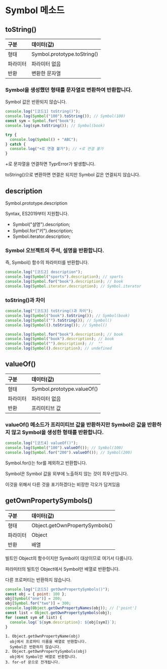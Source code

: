 # Symbol 메소드

## toString()

| 구분     | 데이터(값)                  |
| :------- | :-------------------------- |
| 형태     | Symbol.prototype.toString() |
| 파라미터 | 파라미터 없음               |
| 반환     | 변환한 문자열               |

### Symbol을 생성했던 형태를 문자열로 변환하여 반환합니다.

Symbol 값은 반환되지 않습니다.

```js
console.log("[코드1] toString()");
console.log(Symbol("100").toString()); // Symbol(100)
const sym = Symbol.for("book");
console.log(sym.toString()); // Symbol(book)

try {
  console.log(Symbol() + "ABC");
} catch {
  console.log("+로 연결 불가"); // +로 연결 불가
}
```

+로 문자열을 연결하면 TyprError가 발생합니다.

toString()으로 변환하면 연결은 되지만 Symbol 값은 연결되지 않습니다.

## description

Symbol.prototype.description

Syntax, ES2019부터 지원합니다.

- Symbol("설명").description;
- Symbol.for("키").description;
- Symbol.iterator.description;

### Symbol 오브젝트의 주석, 설명을 반환합니다.

즉, Symbol() 함수의 파라미터를 반환합니다.

```js
console.log("[코드2] description");
console.log(Symbol("sports").description); // sports
console.log(Symbol.for("book").description); // book
console.log(Symbol.iterator.description); // Symbol.iterator
```

### toString()과 차이

```js
console.log("[코드3] toString()과 차이");
console.log(Symbol("book").toString()); // Symbol(book)
console.log(Symbol("").toString()); // Symbol()
console.log(Symbol().toString()); // Symbol()

console.log(Symbol.for("book").description); // book
console.log(Symbol("book").description); // book
console.log(Symbol("").description); //  ""
console.log(Symbol().description); // undefined
```

## valueOf()

| 구분     | 데이터(값)                 |
| :------- | :------------------------- |
| 형태     | Symbol.prototype.valueOf() |
| 파라미터 | 파라미터 없음              |
| 반환     | 프리미티브 값              |

### valueOf() 메소드가 프리미티브 값을 반환하지만 Symbol은 값을 반환하지 않고 Symbol을 생성한 형태를 반환합니다.

```js
console.log("[코드4] valueOf()");
console.log(Symbol("100").valueOf()); // Symbol(100)
console.log(Symbol.for("200").valueOf()); // Symbol(200)
```

Symbol.for()는 for를 제외하고 반환합니다.

Symbol은 Symbol 값을 외부에 노출하지 않는 것이 최우선입니다.

이것을 위해서 다른 것을 포기하겠다는 비장한 각오가 담겨있음

## getOwnPropertySymbols()

| 구분     | 데이터(값)                     |
| :------- | :----------------------------- |
| 형태     | Object.getOwnPropertySymbols() |
| 파라미터 | Object                         |
| 반환     | 배열                           |

빌트인 Object의 함수이지만 Symbol이 대상이므로 여기서 다룹니다.

파라미터의 빌트인 Object에서 Symbol만 배열로 반환합니다.

다른 프로퍼티는 반환하지 않습니다.

```js
console.log("[코드5] getOwnPropertySymbols()");
const obj = { point: 100 };
obj[Symbol("one")] = 200;
obj[Symbol.for("two")] = 300;
console.log(Object.getOwnPropertyNames(obj)); // ['point']
const list = Object.getOwnPropertySymbols(obj);
for (const sym of list) {
  console.log(`${sym.description}: ${obj[sym]}`);
}
```

    1. Object.getOwnPropertyName(obj)
      obj에서 프로퍼티 이름을 배열로 반환합니다.
      Symbol은 반환하지 않습니다.
    2. Object.getOwnPropertySymbols(obj)
      obj에서 Symbol만 배열로 반환합니다.
    3. for-of 문으로 전개됩니다.
